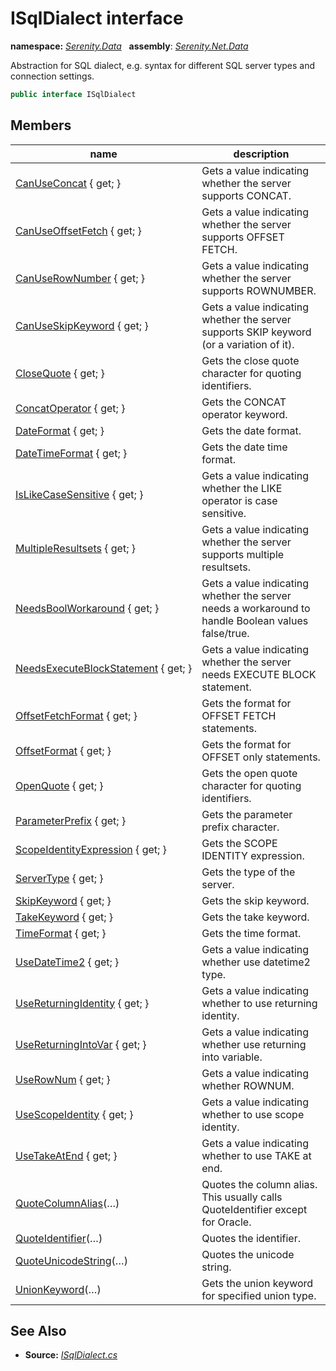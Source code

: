 # ISqlDialect interface
**namespace:** *[Serenity.Data](../README.md#serenity.data-namespace)*   **assembly**: *[Serenity.Net.Data](../README.md)*

Abstraction for SQL dialect, e.g. syntax for different SQL server types and connection settings.

```csharp
public interface ISqlDialect
```

## Members

| name | description |
| --- | --- |
| [CanUseConcat](ISqlDialect/CanUseConcat.md) { get; } | Gets a value indicating whether the server supports CONCAT. |
| [CanUseOffsetFetch](ISqlDialect/CanUseOffsetFetch.md) { get; } | Gets a value indicating whether the server supports OFFSET FETCH. |
| [CanUseRowNumber](ISqlDialect/CanUseRowNumber.md) { get; } | Gets a value indicating whether the server supports ROWNUMBER. |
| [CanUseSkipKeyword](ISqlDialect/CanUseSkipKeyword.md) { get; } | Gets a value indicating whether the server supports SKIP keyword (or a variation of it). |
| [CloseQuote](ISqlDialect/CloseQuote.md) { get; } | Gets the close quote character for quoting identifiers. |
| [ConcatOperator](ISqlDialect/ConcatOperator.md) { get; } | Gets the CONCAT operator keyword. |
| [DateFormat](ISqlDialect/DateFormat.md) { get; } | Gets the date format. |
| [DateTimeFormat](ISqlDialect/DateTimeFormat.md) { get; } | Gets the date time format. |
| [IsLikeCaseSensitive](ISqlDialect/IsLikeCaseSensitive.md) { get; } | Gets a value indicating whether the LIKE operator is case sensitive. |
| [MultipleResultsets](ISqlDialect/MultipleResultsets.md) { get; } | Gets a value indicating whether the server supports multiple resultsets. |
| [NeedsBoolWorkaround](ISqlDialect/NeedsBoolWorkaround.md) { get; } | Gets a value indicating whether the server needs a workaround to handle Boolean values false/true. |
| [NeedsExecuteBlockStatement](ISqlDialect/NeedsExecuteBlockStatement.md) { get; } | Gets a value indicating whether the server needs EXECUTE BLOCK statement. |
| [OffsetFetchFormat](ISqlDialect/OffsetFetchFormat.md) { get; } | Gets the format for OFFSET FETCH statements. |
| [OffsetFormat](ISqlDialect/OffsetFormat.md) { get; } | Gets the format for OFFSET only statements. |
| [OpenQuote](ISqlDialect/OpenQuote.md) { get; } | Gets the open quote character for quoting identifiers. |
| [ParameterPrefix](ISqlDialect/ParameterPrefix.md) { get; } | Gets the parameter prefix character. |
| [ScopeIdentityExpression](ISqlDialect/ScopeIdentityExpression.md) { get; } | Gets the SCOPE IDENTITY expression. |
| [ServerType](ISqlDialect/ServerType.md) { get; } | Gets the type of the server. |
| [SkipKeyword](ISqlDialect/SkipKeyword.md) { get; } | Gets the skip keyword. |
| [TakeKeyword](ISqlDialect/TakeKeyword.md) { get; } | Gets the take keyword. |
| [TimeFormat](ISqlDialect/TimeFormat.md) { get; } | Gets the time format. |
| [UseDateTime2](ISqlDialect/UseDateTime2.md) { get; } | Gets a value indicating whether use datetime2 type. |
| [UseReturningIdentity](ISqlDialect/UseReturningIdentity.md) { get; } | Gets a value indicating whether to use returning identity. |
| [UseReturningIntoVar](ISqlDialect/UseReturningIntoVar.md) { get; } | Gets a value indicating whether use returning into variable. |
| [UseRowNum](ISqlDialect/UseRowNum.md) { get; } | Gets a value indicating whether ROWNUM. |
| [UseScopeIdentity](ISqlDialect/UseScopeIdentity.md) { get; } | Gets a value indicating whether to use scope identity. |
| [UseTakeAtEnd](ISqlDialect/UseTakeAtEnd.md) { get; } | Gets a value indicating whether to use TAKE at end. |
| [QuoteColumnAlias](ISqlDialect/QuoteColumnAlias.md)(…) | Quotes the column alias. This usually calls QuoteIdentifier except for Oracle. |
| [QuoteIdentifier](ISqlDialect/QuoteIdentifier.md)(…) | Quotes the identifier. |
| [QuoteUnicodeString](ISqlDialect/QuoteUnicodeString.md)(…) | Quotes the unicode string. |
| [UnionKeyword](ISqlDialect/UnionKeyword.md)(…) | Gets the union keyword for specified union type. |

## See Also

* **Source:** *[ISqlDialect.cs](https://github.com/serenity-is/Serenity/blob/master/src/Serenity.Net.Data/Dialects/ISqlDialect.cs)*